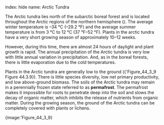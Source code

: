 index: hide
name: Arctic Tundra

The Arctic tundra lies north of the subarctic boreal forest and is located throughout the Arctic regions of the northern hemisphere (). The average winter temperature is –34 °C (–29.2 °F) and the average summer temperature is from 3 °C to 12 °C (37 °F–52 °F). Plants in the arctic tundra have a very short growing season of approximately 10–12 weeks.

However, during this time, there are almost 24 hours of daylight and plant growth is rapid. The annual precipitation of the Arctic tundra is very low with little annual variation in precipitation. And, as in the boreal forests, there is little evaporation due to the cold temperatures.

Plants in the Arctic tundra are generally low to the ground ({'Figure_44_3_9 Figure 44.3.9}). There is little species diversity, low net primary productivity, and low above-ground biomass. The soils of the Arctic tundra may remain in a perennially frozen state referred to as  **permafrost**. The permafrost makes it impossible for roots to penetrate deep into the soil and slows the decay of organic matter, which inhibits the release of nutrients from organic matter. During the growing season, the ground of the Arctic tundra can be completely covered with plants or lichens.


{image:'Figure_44_3_9}
        
